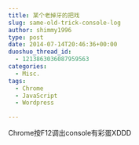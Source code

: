 ```yaml
---
title: 某个老掉牙的把戏
slug: same-old-trick-console-log
author: shimmy1996
type: post
date: 2014-07-14T20:46:36+00:00
duoshuo_thread_id:
  - 1213863036087959563
categories:
  - Misc.
tags:
  - Chrome
  - JavaScript
  - Wordpress

---
```

Chrome按F12调出console有彩蛋XDDD

<script>
console.log('The crystal is the heart of the blade.\nThe heart is the crystal of the Jedi.\nThe Jedi is the crystal of the Force.\nThe Force is the blade of the heart.\nAll are intertwined.\nThe crystal, the blade, the Jedi.\nWe are one.');
</script>
